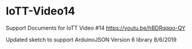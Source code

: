 # IoTT-Video14
Support Documents for IoTT Video #14 https://youtu.be/hBDRqqqo-QY

Updated sketch to support ArduinoJSON Version 6 library  8/6/2019
